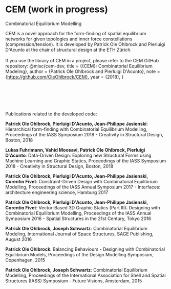 # CEM (work in progress)
Combinatorial Equilibrium Modelling

CEM is a novel approach for the form-finding of spatial equilibrium networks for given topologies and inner force constellations (compression/tension). It is developed by Patrick Ole Ohlbrock and Pierluigi D'Acunto at the chair of structural design at the ETH Zürich.
<br/>
<br/>
If you use the library of CEM in a project, please refer to the CEM GitHub repository:
@misc{cem-dev,
    title  = {{CEM}: Combinatorial Equilibrium Modeling},
    author = {Patrick Ole Ohlbrock and Pierluigi D'Acunto},
    note   = {https://github.com/OleOhlbrock/CEM},
    year   = {2018},
}
<br/>
<br/>
<br/>
<br/>
<br/>
<br/>


Publications related to the developed code:

__Patrick Ole Ohlbrock, Pierluigi D′Acunto, Jean-Philippe Jasienski__: Hierarchical form-finding with Combinatorial Equilibrium Modelling, Proceedings of the IASS Symposium 2018 - Creativity in Structural Design, Boston, 2018 

__Lukas Fuhrimann, Vahid Moosavi, Patrick Ole Ohlbrock, Pierluigi D′Acunto__: Data-Driven Design: Exploring new Structural Forms using Machine Learning and Graphic Statics, Proceedings of the IASS Symposium 2018 - Creativity in Structural Design, Boston, 2018

__Patrick Ole Ohlbrock, Pierluigi D′Acunto, Jean-Philippe Jasienski, Corentin Fivet__: Constraint-Driven Design with Combinatorial Equilibrium Modelling, Proceedings of the IASS Annual Symposium 2017 - Interfaces: architecture engineering science, Hamburg 2017

__Patrick Ole Ohlbrock, Pierluigi D′Acunto, Jean-Philippe Jasienski, Corentin Fivet__: Vector-Based 3D Graphic Statics (Part III): Designing with Combinatorial Equilibrium Modelling, Proceedings of the IASS Annual Symposium 2016 - Spatial Structures in the 21st Century, Tokyo 2016

__Patrick Ole Ohlbrock, Joseph Schwartz__: Combinatorial Equilibrium Modeling, International Journal of Space Structures, SAGE Publishing, August 2016

__Patrick Ole Ohlbrock__: Balancing Behaviours - Designing with Combinatorial Equilibrium Models, Proceedings of the Design Modelling Symposium, Copenhagen, 2015

__Patrick Ole Ohlbrock, Joseph Schwartz__: Combinatorial Equilibrium Modelling, Proceedings of the International Association for Shell and Spatial Structures (IASS) Symposium - Future Visions, Amsterdam, 2015
